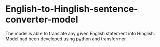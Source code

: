 # English-to-Hinglish-sentence-converter-model
The model is able to translate any given English statement into Hinglish. Model had been developed using python and transformer.

